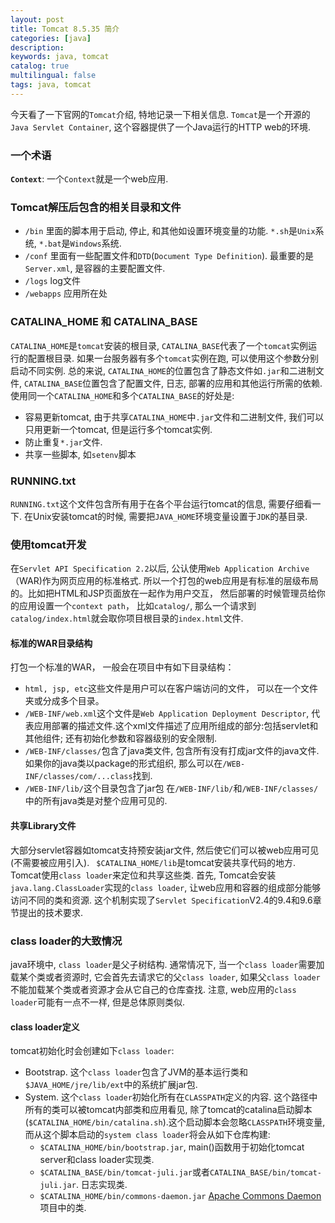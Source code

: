 ```yaml
---
layout: post
title: Tomcat 8.5.35 简介
categories: [java]
description: 
keywords: java, tomcat
catalog: true
multilingual: false
tags: java, tomcat
---
```


今天看了一下官网的`Tomcat`介绍, 特地记录一下相关信息. `Tomcat`是一个开源的`Java Servlet Container`, 这个容器提供了一个Java运行的HTTP web的环境.

### 一个术语
**`Context`**: 一个`Context`就是一个web应用.

### Tomcat解压后包含的相关目录和文件
- `/bin` 里面的脚本用于启动, 停止, 和其他如设置环境变量的功能. `*.sh`是`Unix`系统, `*.bat`是`Windows`系统.
- `/conf` 里面有一些配置文件和`DTD`(`Document Type Definition`). 最重要的是`Server.xml`, 是容器的主要配置文件.
- `/logs` log文件
- `/webapps` 应用所在处

### CATALINA_HOME 和 CATALINA_BASE
`CATALINA_HOME`是`tomcat`安装的根目录, `CATALINA_BASE`代表了一个`tomcat`实例运行的配置根目录. 如果一台服务器有多个`tomcat`实例在跑, 可以使用这个参数分别启动不同实例. 总的来说, `CATALINA_HOME`的位置包含了静态文件如`.jar`和二进制文件, `CATALINA_BASE`位置包含了配置文件, 日志, 部署的应用和其他运行所需的依赖.
使用同一个`CATALINA_HOME`和多个`CATALINA_BASE`的好处是:
- 容易更新tomcat, 由于共享`CATALINA_HOME`中`.jar`文件和二进制文件, 我们可以只用更新一个tomcat, 但是运行多个tomcat实例.
- 防止重复`*.jar`文件.
- 共享一些脚本, 如`setenv`脚本

### RUNNING.txt
`RUNNING.txt`这个文件包含所有用于在各个平台运行tomcat的信息, 需要仔细看一下.
在Unix安装tomcat的时候, 需要把`JAVA_HOME`环境变量设置于`JDK`的基目录.

### 使用tomcat开发
在`Servlet API Specification 2.2`以后, 公认使用`Web Application Archive`（WAR)作为网页应用的标准格式. 所以一个打包的web应用是有标准的层级布局的。比如把HTML和JSP页面放在一起作为用户交互， 然后部署的时候管理员给你的应用设置一个`context path`， 比如`catalog/`, 那么一个请求到`catalog/index.html`就会取你项目根目录的`index.html`文件.

#### 标准的WAR目录结构
打包一个标准的WAR， 一般会在项目中有如下目录结构：
- `html, jsp, etc`这些文件是用户可以在客户端访问的文件， 可以在一个文件夹或分成多个目录。
- `/WEB-INF/web.xml`这个文件是`Web Application Deployment Descriptor`, 代表应用部署的描述文件.这个xml文件描述了应用所组成的部分:包括servlet和其他组件; 还有初始化参数和容器级别的安全限制.
- `/WEB-INF/classes/`包含了java类文件, 包含所有没有打成jar文件的java文件.如果你的java类以package的形式组织, 那么可以在`/WEB-INF/classes/com/...class`找到.
- `/WEB-INF/lib/`这个目录包含了jar包
在`/WEB-INF/lib/`和`/WEB-INF/classes/`中的所有java类是对整个应用可见的.

#### 共享Library文件
大部分servlet容器如tomcat支持预安装jar文件, 然后使它们可以被web应用可见(不需要被应用引入). ` $CATALINA_HOME/lib`是tomcat安装共享代码的地方. Tomcat使用`class loader`来定位和共享这些类. 首先, Tomcat会安装`java.lang.ClassLoader`实现的`class loader`, 让web应用和容器的组成部分能够访问不同的类和资源. 这个机制实现了`Servlet Specification`V2.4的9.4和9.6章节提出的技术要求.

### class loader的大致情况
java环境中, `class loader`是父子树结构. 通常情况下, 当一个`class loader`需要加载某个类或者资源时, 它会首先去请求它的父`class loader`, 如果父`class loader`不能加载某个类或者资源才会从它自己的仓库查找. 注意, web应用的`class loader`可能有一点不一样, 但是总体原则类似.

#### class loader定义
tomcat初始化时会创建如下`class loader`:
- Bootstrap. 这个`class loader`包含了JVM的基本运行类和`$JAVA_HOME/jre/lib/ext`中的系统扩展jar包.
- System. 这个`class loader`初始化所有在`CLASSPATH`定义的内容. 这个路径中所有的类可以被tomcat内部类和应用看见, 除了tomcat的catalina启动脚本(`$CATALINA_HOME/bin/catalina.sh`).这个启动脚本会忽略`CLASSPATH`环境变量, 而从这个脚本启动的`system class loader`将会从如下仓库构建:
  - `$CATALINA_HOME/bin/bootstrap.jar`, main()函数用于初始化tomcat server和class loader实现类.
  - `$CATALINA_BASE/bin/tomcat-juli.jar`或者`CATALINA_BASE/bin/tomcat-juli.jar`. 日志实现类.
  - `$CATALINA_HOME/bin/commons-daemon.jar` [Apache Commons Daemon](https://commons.apache.org/proper/commons-daemon/) 项目中的类.







